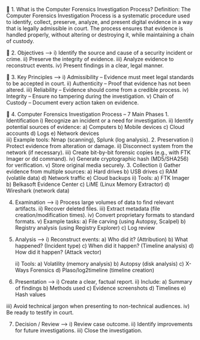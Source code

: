 📌 1. What is the Computer Forensics Investigation Process?
Definition:
The Computer Forensics Investigation Process is a systematic procedure used to identify, collect, preserve, analyze, and present digital evidence in a way that is legally admissible in court.
The process ensures that evidence is handled properly, without altering or destroying it, while maintaining a chain of custody.

📌 2. Objectives -->
       i) Identify the source and cause of a security incident or crime.
       ii) Preserve the integrity of evidence.
       iii) Analyze evidence to reconstruct events.
       iv) Present findings in a clear, legal manner.

📌 3. Key Principles -->
       i) Admissibility – Evidence must meet legal standards to be accepted in court.
       ii) Authenticity – Proof that evidence has not been altered.
       iii) Reliability – Evidence should come from a credible process.
         iv) Integrity – Ensure no tampering during the investigation.
          v) Chain of Custody – Document every action taken on evidence.

📌 4. Computer Forensics Investigation Process – 7 Main Phases
       1. Identification
          i) Recognize an incident or a need for investigation.
         ii) Identify potential sources of evidence:
            a) Computers
            b) Mobile devices
            c) Cloud accounts
            d) Logs
            e) Network devices  
         iii) Example tools: Nmap (scanning), Splunk (log analysis).
       2. Preservation
          i) Protect evidence from alteration or damage.
         ii) Disconnect system from the network (if necessary).
        iii) Create bit-by-bit forensic copies (e.g., with FTK Imager or dd command).
         iv) Generate cryptographic hash (MD5/SHA256) for verification.
          v) Store original media securely.
       3. Collection
          i) Gather evidence from multiple sources:
             a) Hard drives
             b) USB drives
             c) RAM (volatile data)
             d) Network traffic
             e) Cloud backups
         ii) Tools:
             a) FTK Imager
             b) Belkasoft Evidence Center
             c) LiME (Linux Memory Extractor)
             d) Wireshark (network data)

4. Examination -->
   i) Process large volumes of data to find relevant artifacts.
   ii) Recover deleted files.
   iii) Extract metadata (file creation/modification times).
    iv) Convert proprietary formats to standard formats.
    v)  Example tasks:
        a) File carving (using Autopsy, Scalpel)
        b) Registry analysis (using Registry Explorer)
        c) Log review

5. Analysis -->
   i) Reconstruct events:
      a) Who did it? (Attribution)
      b) What happened? (Incident type)
      c) When did it happen? (Timeline analysis)
      d) How did it happen? (Attack vector)

   ii) Tools:
       a) Volatility (memory analysis)
       b) Autopsy (disk analysis)
       c) X-Ways Forensics
       d) Plaso/log2timeline (timeline creation)

6. Presentation --> 
   i) Create a clear, factual report.
   ii) Include:
       a) Summary of findings
       b) Methods used
       c) Evidence screenshots
       d) Timelines
       e) Hash values

  iii) Avoid technical jargon when presenting to non-technical audiences.
   iv) Be ready to testify in court.

7. Decision / Review --> 
   i) Review case outcome.
   ii) Identify improvements for future investigations.
   iii) Close the investigation.

